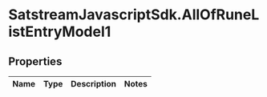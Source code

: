 # SatstreamJavascriptSdk.AllOfRuneListEntryModel1

## Properties
Name | Type | Description | Notes
------------ | ------------- | ------------- | -------------
